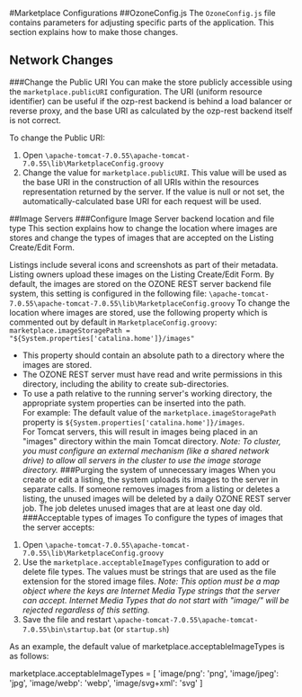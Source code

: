 #Marketplace Configurations
##OzoneConfig.js
The `OzoneConfig.js` file contains parameters for adjusting specific parts of the application. This section explains how to make those changes.

## Network Changes
###Change the Public URI
You can make the store publicly accessible using the `marketplace.publicURI` configuration. The URI (uniform resource identifier) can be useful if the ozp-rest backend is behind a load balancer or reverse proxy, and the base URI as calculated by the ozp-rest backend itself is not correct. 

To change the Public URI:

1.	Open `\apache-tomcat-7.0.55\apache-tomcat-7.0.55\lib\MarketplaceConfig.groovy`
2.	Change the value for `marketplace.publicURI`. This value will be used as the base URI in the construction of all URIs within the resources representation returned by the server. If the value is null or not set, the automatically-calculated base URI for each request will be used.

##Image Servers
###Configure Image Server backend location and file type
This section explains how to change the location where images are stores and change the types of images that are accepted on the Listing Create/Edit Form.

Listings include several icons and screenshots as part of their metadata. Listing owners upload these images on the Listing Create/Edit Form. By default, the images are stored on the OZONE REST server backend file system, this setting is configured in the following file:
`\apache-tomcat-7.0.55\apache-tomcat-7.0.55\lib\MarketplaceConfig.groovy`
To change the location where images are stored, use the following property which is commented out by default in `MarketplaceConfig.groovy`:
`marketplace.imageStoragePath = "${System.properties['catalina.home']}/images"`


- This property should contain an absolute path to a directory where the images are stored.  
- The OZONE REST server must have read and write permissions in this directory, including the ability to create sub-directories.  
- To use a path relative to the running server's working directory, the appropriate system properties can be inserted into the path.  
For example: 
The default value of the `marketplace.imageStoragePath` property is `${System.properties['catalina.home']}/images`.  
For Tomcat servers, this will result in images being placed in an "images" directory within the main Tomcat directory.
*Note: To cluster, you must configure an external mechanism (like a shared network drive) to allow all servers in the cluster to use the image storage directory.*
###Purging the system of unnecessary images
When you create or edit a listing, the system uploads its images to the server in separate calls. If someone removes images from a listing or deletes a listing, the unused images will be deleted by a daily OZONE REST server job.  The job deletes unused images that are at least one day old.
###Acceptable types of images
To configure the types of images that the server accepts:

1. Open `\apache-tomcat-7.0.55\apache-tomcat-7.0.55\lib\MarketplaceConfig.groovy`
2. Use the `marketplace.acceptableImageTypes` configuration to add or delete file types.  The values must be strings that are used as the file extension for the stored image files. 
*Note: This option must be a map object where the keys are Internet Media Type strings that the server can accept. Internet Media Types that do not start with "image/" will be rejected regardless of this setting.*
3.	Save the file and restart `\apache-tomcat-7.0.55\apache-tomcat-7.0.55\bin\startup.bat` (or `startup.sh`)

As an example, the default value of marketplace.acceptableImageTypes is as follows:

marketplace.acceptableImageTypes = [
    'image/png': 'png',
    'image/jpeg': 'jpg',
    'image/webp': 'webp',
    'image/svg+xml': 'svg'
]
